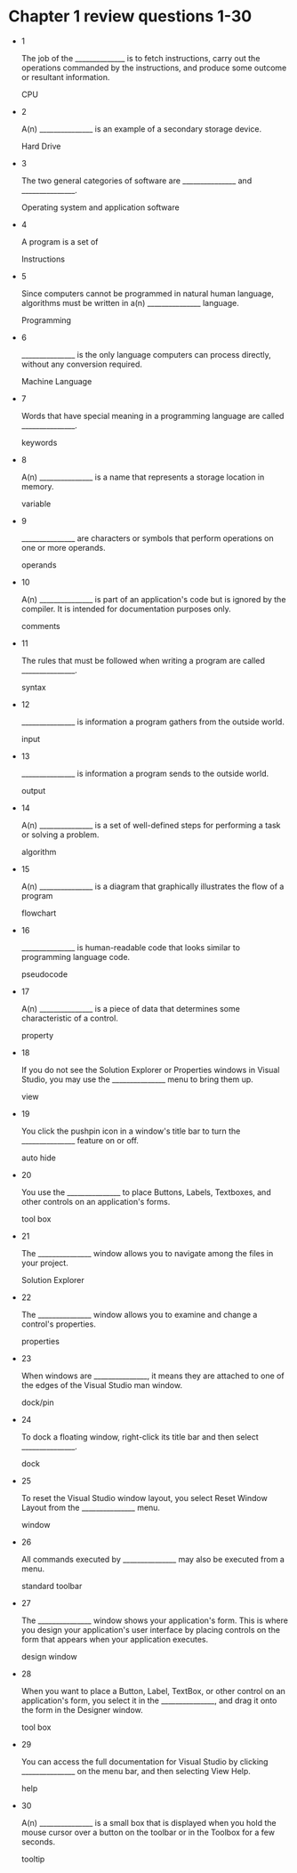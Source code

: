 # Chapter 1 review questions 1-30

-  1

    The job of the ______________ is to fetch instructions, carry out the operations commanded by the instructions, and produce some outcome or resultant information.

    CPU
-  2

    A(n) _______________ is an example of a secondary storage device.

    Hard Drive
-  3

    The two general categories of software are _______________ and _______________.

    Operating system and application software
-  4

    A program is a set of

    Instructions
-  5

    Since computers cannot be programmed in natural human language, algorithms must be written in a(n) _______________ language.

    Programming
-  6

    _______________ is the only language computers can process directly, without any conversion required.

    Machine Language
-  7

    Words that have special meaning in a programming language are called _______________.

    keywords
-  8

    A(n) _______________ is a name that represents a storage location in memory.

    variable
-  9

    _______________ are characters or symbols that perform operations on one or more operands.

    operands
-  10

    A(n) _______________ is part of an application's code but is ignored by the compiler. It is intended for documentation purposes only.

    comments
-  11

    The rules that must be followed when writing a program are called _______________.

    syntax
-  12

    _______________ is information a program gathers from the outside world.

    input
-  13

    _______________ is information a program sends to the outside world.

    output
-  14

    A(n) _______________ is a set of well-defined steps for performing a task or solving a problem.

    algorithm
-  15

    A(n) _______________ is a diagram that graphically illustrates the flow of a program

    flowchart
-  16

    _______________ is human-readable code that looks similar to programming language code.

    pseudocode
-  17

    A(n) _______________ is a piece of data that determines some characteristic of a control.

    property
-  18

    If you do not see the Solution Explorer or Properties windows in Visual Studio, you may use the _______________ menu to bring them up.

    view
- 19

    You click the pushpin icon in a window's title bar to turn the _______________ feature on or off.

    auto hide
-  20

    You use the _______________ to place Buttons, Labels, Textboxes, and other controls on an application's forms.

    tool box
-  21

    The _______________ window allows you to navigate among the files in your project.

    Solution Explorer
-  22

    The _______________ window allows you to examine and change a control's properties.

    properties
-  23

    When windows are _______________, it means they are attached to one of the edges of the Visual Studio man window.

    dock/pin
-  24

    To dock a floating window, right-click its title bar and then select _______________.

    dock
-  25

    To reset the Visual Studio window layout, you select Reset Window Layout from the _______________ menu.

    window
-  26

    All commands executed by _______________ may also be executed from a menu.

    standard toolbar
-  27

    The _______________ window shows your application's form. This is where you design your application's user interface by placing controls on the form that appears when your application executes.

    design window
-  28

    When you want to place a Button, Label, TextBox, or other control on an application's form, you select it in the _______________, and drag it onto the form in the Designer window.

    tool box
-  29

    You can access the full documentation for Visual Studio by clicking _______________ on the menu bar, and then selecting View Help.

    help
- 30

    A(n) _______________ is a small box that is displayed when you hold the mouse cursor over a button on the toolbar or in the Toolbox for a few seconds.

    tooltip
